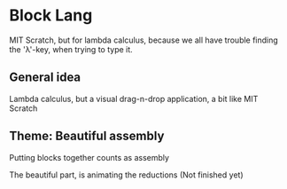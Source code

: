 
# Block Lang

MIT Scratch, but for lambda calculus, because we all have trouble finding the 'λ'-key, when trying to type it.

## General idea

Lambda calculus, but a visual drag-n-drop application, a bit like MIT Scratch

## Theme: Beautiful assembly

Putting blocks together counts as assembly

The beautiful part, is animating the reductions (Not finished yet)
